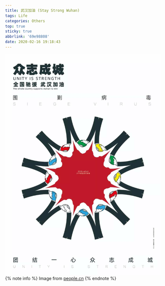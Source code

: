 ```yaml
---
title: 武汉加油 (Stay Strong Wuhan)
tags: Life
categories: Others
top: true
sticky: true
abbrlink: '69e98808'
date: 2020-02-16 19:18:43
---
```

<!-- <div style="position: relative; width: 100%; height: 0; padding-bottom: 75%;">
<iframe src="https://www.instagram.com/p/B8zfkMrJROu/?utm_source=ig_embed&amp;utm_campaign=loading" scrolling="no" border="0"
frameborder="no" framespacing="0" allowfullscreen="true" style="position: absolute; width: 100%;
height: 100%; left: 0; top: 0;">
</iframe>
</div> -->

![Stay_Strong_Wuhan](/images/stay-strong-wuhan/stay-strong-wuhan.jpg)
{% note info %}
Image from [people.cn](http://opinion.people.com.cn/n1/2020/0215/c1003-31588403.html)
{% endnote %}
